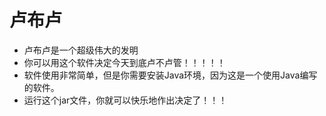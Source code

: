 # 卢布卢
- 卢布卢是一个超级伟大的发明
- 你可以用这个软件决定今天到底卢不卢管！！！！！
- 软件使用非常简单，但是你需要安装Java环境，因为这是一个使用Java编写的软件。
- 运行这个jar文件，你就可以快乐地作出决定了！！！
